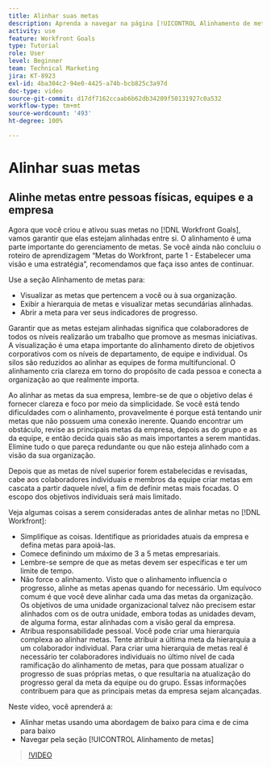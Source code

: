 ```yaml
---
title: Alinhar suas metas
description: Aprenda a navegar na página [!UICONTROL Alinhamento de metas] do [!DNL   Goals].
activity: use
feature: Workfront Goals
type: Tutorial
role: User
level: Beginner
team: Technical Marketing
jira: KT-8923
exl-id: 4ba304c2-94e0-4425-a74b-bcb825c3a97d
doc-type: video
source-git-commit: d17df7162ccaab6b62db34209f50131927c0a532
workflow-type: tm+mt
source-wordcount: '493'
ht-degree: 100%

---
```


# Alinhar suas metas

## Alinhe metas entre pessoas físicas, equipes e a empresa

Agora que você criou e ativou suas metas no [!DNL Workfront Goals], vamos garantir que elas estejam alinhadas entre si. O alinhamento é uma parte importante do gerenciamento de metas. Se você ainda não concluiu o roteiro de aprendizagem “Metas do Workfront, parte 1 - Estabelecer uma visão e uma estratégia”, recomendamos que faça isso antes de continuar.

<!--Insert link to LP 1, above -->

Use a seção Alinhamento de metas para:

* Visualizar as metas que pertencem a você ou à sua organização.
* Exibir a hierarquia de metas e visualizar metas secundárias alinhadas.
* Abrir a meta para ver seus indicadores de progresso.

Garantir que as metas estejam alinhadas significa que colaboradores de todos os níveis realizarão um trabalho que promove as mesmas iniciativas. A visualização é uma etapa importante do alinhamento direto de objetivos corporativos com os níveis de departamento, de equipe e individual. Os silos são reduzidos ao alinhar as equipes de forma multifuncional. O alinhamento cria clareza em torno do propósito de cada pessoa e conecta a organização ao que realmente importa.

Ao alinhar as metas da sua empresa, lembre-se de que o objetivo delas é fornecer clareza e foco por meio da simplicidade. Se você está tendo dificuldades com o alinhamento, provavelmente é porque está tentando unir metas que não possuem uma conexão inerente. Quando encontrar um obstáculo, revise as principais metas da empresa, depois as do grupo e as da equipe, e então decida quais são as mais importantes a serem mantidas. Elimine tudo o que pareça redundante ou que não esteja alinhado com a visão da sua organização.

Depois que as metas de nível superior forem estabelecidas e revisadas, cabe aos colaboradores individuais e membros da equipe criar metas em cascata a partir daquele nível, a fim de definir metas mais focadas. O escopo dos objetivos individuais será mais limitado.

<!-- Pro-tips graphic -->

Veja algumas coisas a serem consideradas antes de alinhar metas no [!DNL Workfront]:

* Simplifique as coisas. Identifique as prioridades atuais da empresa e defina metas para apoiá-las.
* Comece definindo um máximo de 3 a 5 metas empresariais.
* Lembre-se sempre de que as metas devem ser específicas e ter um limite de tempo.
* Não force o alinhamento. Visto que o alinhamento influencia o progresso, alinhe as metas apenas quando for necessário. Um equívoco comum é que você deve alinhar cada uma das metas da organização. Os objetivos de uma unidade organizacional talvez não precisem estar alinhados com os de outra unidade, embora todas as unidades devam, de alguma forma, estar alinhadas com a visão geral da empresa.
* Atribua responsabilidade pessoal. Você pode criar uma hierarquia complexa ao alinhar metas. Tente atribuir a última meta da hierarquia a um colaborador individual. Para criar uma hierarquia de metas real é necessário ter colaboradores individuais no último nível de cada ramificação do alinhamento de metas, para que possam atualizar o progresso de suas próprias metas, o que resultaria na atualização do progresso geral da meta da equipe ou do grupo. Essas informações contribuem para que as principais metas da empresa sejam alcançadas.

Neste vídeo, você aprenderá a:

* Alinhar metas usando uma abordagem de baixo para cima e de cima para baixo
* Navegar pela seção [!UICONTROL Alinhamento de metas]

>[!VIDEO](https://video.tv.adobe.com/v/335195/?quality=12&learn=on&enablevpops)
